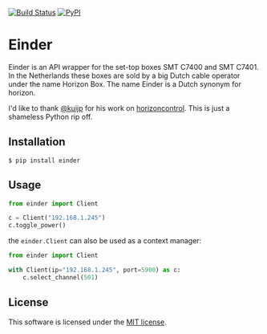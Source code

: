 [![Build Status](https://travis-ci.org/OrangeTux/einder.svg?branch=master)](https://travis-ci.org/OrangeTux/einder)
[![PyPI](https://img.shields.io/pypi/v/einder.svg)](https://pypi.python.org/pypi/einder/)

# Einder

Einder is an API wrapper for the set-top boxes SMT C7400 and SMT C7401. In the
Netherlands these boxes are sold by a big Dutch cable operator under the name
Horizon Box. The name Einder is a Dutch synonym for horizon.

I'd like to thank [@kuijp][kuijp] for his work on
[horizoncontrol][horizoncontrol]. This is just a shameless Python rip off.

## Installation

```shell
$ pip install einder
```

## Usage

```python
from einder import Client

c = Client("192.168.1.245")
c.toggle_power()

```

the `einder.Client` can also be used as a context manager:

```python
from einder import Client

with Client(ip="192.168.1.245", port=5900) as c:
    c.select_channel(501)
```

## License

This software is licensed under the [MIT license][license].

[horizoncontrol]: https://github.com/kuijp/horizoncontrol
[kuijp]: https://github.com/kuijp
[license]: LICENSE
